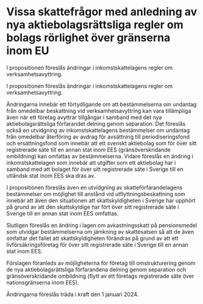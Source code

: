 # Vissa skattefrågor med anledning av nya aktiebolagsrättsliga regler om bolags rörlighet över gränserna inom EU

I propositionen föreslås ändringar i inkomstskattelagens regler om verksamhetsavyttring.

I propositionen föreslås ändringar i inkomstskattelagens regler om verksamhetsavyttring.

Ändringarna innebär ett förtydligande om att bestämmelserna om undantag från omedelbar beskattning vid verksamhetsavyttring kan vara tillämpliga även när ett företag avyttrar tillgångar i samband med det nya aktiebolagsrättsliga förfarandet delning genom separation. Det föreslås också en utvidgning av inkomstskattelagens bestämmelser om undantag från omedelbar återföring av avdrag för avsättning till periodiseringsfond och ersättningsfond som innebär att ett svenskt aktiebolag som för över sitt registrerade säte till en annan stat inom EES (gränsöverskridande ombildning) kan omfattas av bestämmelserna. Vidare föreslås en ändring i inkomstskattelagen som innebär att utgifter som ett aktiebolag har i samband med att bolaget för över sitt registrerade säte i Sverige till en utländsk stat inom EES ska dras av.

I propositionen föreslås även en utvidgning av skatteförfarandelagens bestämmelser om möjlighet till anstånd vid utflyttningsbeskattning som innebär att även den situationen att skattskyldigheten i Sverige har upphört på grund av att den skattskyldige har fört över sitt registrerade säte i Sverige till en annan stat inom EES omfattas.

Slutligen föreslås en ändring i lagen om avkastningsskatt på pensionsmedel som utvidgar bestämmelserna om jämkning av skattesatsen så att de även omfattar det fallet att skattskyldigheten förändras på grund av att ett livförsäkringsföretag för över sitt registrerade säte i Sverige till en annan stat inom EES.

Förslagen föranleds av möjligheterna för företag till omstrukturering genom de nya aktiebolagsrättsliga förfarandena delning genom separation och gränsöverskridande ombildning (flytt av ett företags registrerade säte över nationsgränserna inom EES).

Ändringarna föreslås träda i kraft den 1 januari 2024.
